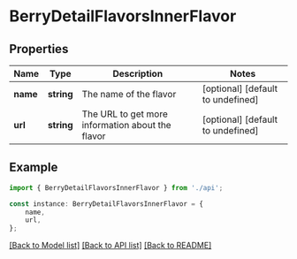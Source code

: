 # BerryDetailFlavorsInnerFlavor


## Properties

Name | Type | Description | Notes
------------ | ------------- | ------------- | -------------
**name** | **string** | The name of the flavor | [optional] [default to undefined]
**url** | **string** | The URL to get more information about the flavor | [optional] [default to undefined]

## Example

```typescript
import { BerryDetailFlavorsInnerFlavor } from './api';

const instance: BerryDetailFlavorsInnerFlavor = {
    name,
    url,
};
```

[[Back to Model list]](../README.md#documentation-for-models) [[Back to API list]](../README.md#documentation-for-api-endpoints) [[Back to README]](../README.md)
